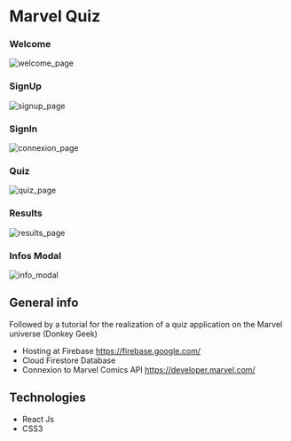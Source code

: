 # Marvel Quiz

### Welcome
![welcome_page](https://user-images.githubusercontent.com/48568104/108630536-89f53700-7465-11eb-86de-f1500283f8dd.png)

### SignUp
![signup_page](https://user-images.githubusercontent.com/48568104/108630615-f4a67280-7465-11eb-8bba-530bbe06989c.png)

### SignIn
![connexion_page](https://user-images.githubusercontent.com/48568104/108630583-c9238800-7465-11eb-94e2-7370e7b7f05f.png)

### Quiz
![quiz_page](https://user-images.githubusercontent.com/48568104/108630591-d6407700-7465-11eb-8839-de088fb38930.png)

### Results
![results_page](https://user-images.githubusercontent.com/48568104/108630594-de98b200-7465-11eb-8857-3dc530a412db.png)

### Infos Modal
![info_modal](https://user-images.githubusercontent.com/48568104/108630586-d0e32c80-7465-11eb-8a4b-d1c30e917bc7.png)


## General info

Followed by a tutorial for the realization of a quiz application on the Marvel universe
(Donkey Geek)

* Hosting at Firebase https://firebase.google.com/
* Cloud Firestore Database
* Connexion to Marvel Comics API https://developer.marvel.com/


## Technologies

* React Js
* CSS3
